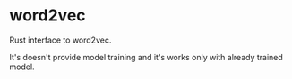# word2vec

Rust interface to word2vec.

It's doesn't provide model training and it's works only with already trained model.
